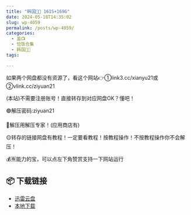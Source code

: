 ```yaml
---
title: "韩国🐷🐱 161S+169G"
date: 2024-05-18T14:35:02
slug: wp-4059
permalink: /posts/wp-4059/
categories:
  - 盖📺
  - 恰饭合集
  - 韩国🐷🐱
tags:

---
```


如果两个网盘都没有资源了，看这个网站👉①link3.cc/xianyu21或②vlink.cc/ziyuan21

(本站)不需要注册账号！直接转存到对应网盘OK？懂吧！

🟢解压密码:ziyuan21

🔵解压用解压专家！(应用商店有)

🟡转存的链接网盘有教程！一定要看教程！按教程操作！不按教程操作你不会解压！

💰🈶能力的宝，可以点左下角赞赏支持一下网站运行

## 📦 下载链接
- [迅雷云盘](https://blziyuan21.com/pay-download/4059?key=7933ccef92&down_id=0)
- [本地下载](https://blziyuan21.com/pay-download/4059?key=7933ccef92&down_id=1)

